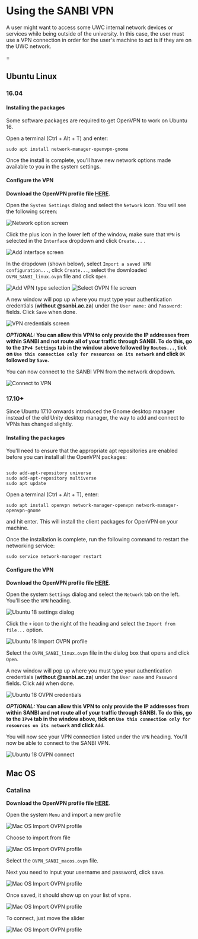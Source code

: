 # Using the SANBI VPN

A user might want to access some UWC internal network devices or services while being outside of the university. In this case, the user must use a VPN connection in order for the user's machine to act is if they are on the UWC network.

=

## Ubuntu Linux

### 16.04

#### Installing the packages

Some software packages are required to get OpenVPN to work on Ubuntu 16.

Open a terminal (Ctrl + Alt + T) and enter:

```shell
sudo apt install network-manager-openvpn-gnome
```

Once the install is complete, you'll have new network options made available to you in the system settings.

#### Configure the VPN

**Download the OpenVPN profile file  [HERE](https://raw.githubusercontent.com/SANBI-SA/user_documentation/master/docs/_files/OVPN_SANBI_linux.ovpn)**.

Open the `System Settings` dialog and select the `Network` icon. You will see the following screen:

![Network option screen](../_media/vpn/ubuntu_16.04/1.png)

Click the plus icon in the lower left of the window, make sure that `VPN` is selected in the `Interface` dropdown and click `Create...` .

![Add interface screen](../_media/vpn/ubuntu_16.04/2.png)

In the dropdown (shown below), select `Import a saved VPN configuration...`, click `Create...`, select the downloaded `OVPN_SANBI_linux.ovpn` file and click `Open`.

![Add VPN type selection](../_media/vpn/ubuntu_16.04/3.png)
![Select OVPN file screen](../_media/vpn/ubuntu_16.04/4.png)

A new window will pop up where you must type your authentication credentials (**without @sanbi.ac.za**) under the `User name:` and `Password:` fields. Click `Save` when done.

![VPN credentials screen](../_media/vpn/ubuntu_16.04/5.png)

**_OPTIONAL:_ You can allow this VPN to only provide the IP addresses from within SANBI and not route all of your traffic through SANBI. To do this, go to the `IPv4 Settings` tab in the window above followed by `Routes...`, tick on `Use this connection only for resources on its network` and click `OK` followed by `Save`.**

You can now connect to the SANBI VPN from the network dropdown.

![Connect to VPN](../_media/vpn/ubuntu_16.04/6.png)

### 17.10+

Since Ubuntu 17.10 onwards introduced the Gnome desktop manager instead of the old Unity desktop manager, the way to add and connect to VPNs has changed slightly.

#### Installing the packages

You'll need to ensure that the appropriate apt repositories are enabled before you can install all the OpenVPN packages:

```shell

sudo add-apt-repository universe
sudo add-apt-repository multiverse
sudo apt update
```

Open a terminal (Ctrl + Alt + T), enter:

```shell
sudo apt install openvpn network-manager-openvpn network-manager-openvpn-gnome
```
and hit enter. This will install the client packages for OpenVPN on your machine.

Once the installation is complete, run the following command to restart the networking service:

```shell
sudo service network-manager restart
```

#### Configure the VPN

**Download the OpenVPN profile file [HERE](https://raw.githubusercontent.com/SANBI-SA/user_documentation/master/docs/_files/OVPN_SANBI_linux.ovpn)**.

 Open the system `Settings` dialog and select the `Network` tab on the left. You'll see the `VPN` heading.

![Ubuntu 18 settings dialog](../_media/vpn/ubuntu_18.04/1.png)

Click the `+` icon to the right of the heading and select the `Import from file...` option.

![Ubuntu 18 Import OVPN profile](../_media/vpn/ubuntu_18.04/2.png)

Select the `OVPN_SANBI_linux.ovpn` file in the dialog box that opens and click `Open`.

A new window will pop up where you must type your authentication credentials (**without @sanbi.ac.za**) under the `User name` and `Password` fields. Click `Add` when done.

![Ubuntu 18 OVPN credentials](../_media/vpn/ubuntu_18.04/3.png)

**_OPTIONAL:_ You can allow this VPN to only provide the IP addresses from within SANBI and not route all of your traffic through SANBI. To do this, go to the `IPv4` tab in the window above, tick on `Use this connection only for resources on its network` and click `Add`.**

You will now see your VPN connection listed under the `VPN` heading. You'll now be able to connect to the SANBI VPN.

![Ubuntu 18 OVPN connect](../_media/vpn/ubuntu_18.04/4.png)


## Mac OS

### Catalina

**Download the OpenVPN profile file [HERE](https://raw.githubusercontent.com/SANBI-SA/user_documentation/master/docs/_files/OVPN_SANBI_macos.ovpn)**.

 Open the system `Menu` and import a new profile

![Mac OS Import OVPN profile](../_media/vpn/macos/1.png)

 Choose to import from file

![Mac OS Import OVPN profile](../_media/vpn/macos/2.png)

 Select the `OVPN_SANBI_macos.ovpn` file.

 Next you need to input your username and password, click save.

![Mac OS Import OVPN profile](../_media/vpn/macos/3.png)

 Once saved, it should show up on your list of vpns.

![Mac OS Import OVPN profile](../_media/vpn/macos/4.png)

 To connect, just move the slider

![Mac OS Import OVPN profile](../_media/vpn/macos/5.png)
